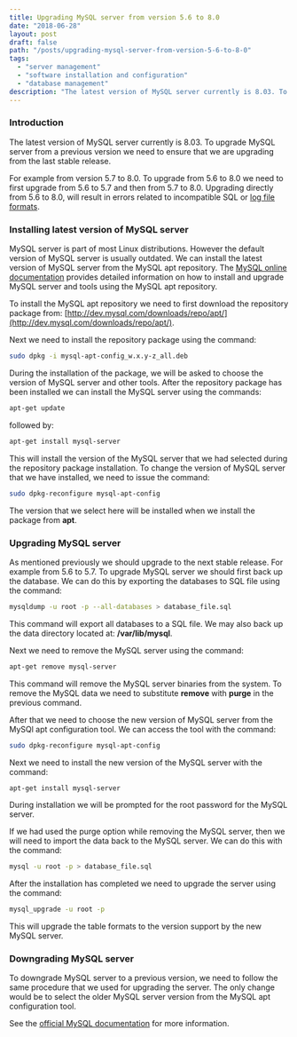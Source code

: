 ```yaml
---
title: Upgrading MySQL server from version 5.6 to 8.0
date: "2018-06-28"
layout: post
draft: false
path: "/posts/upgrading-mysql-server-from-version-5-6-to-8-0"
tags:
  - "server management"
  - "software installation and configuration"
  - "database management"
description: "The latest version of MySQL server currently is 8.03. To upgrade MySQL server from a previous version we need to ensure that we are upgrading from the last stable release. For example from version 5.7 to 8.0."
---
```


### Introduction
The latest version of MySQL server currently is 8.03. To upgrade MySQL server from a previous version we need to ensure that we are upgrading from the last stable release.

For example from version 5.7 to 8.0. To upgrade from 5.6 to 8.0 we need to first upgrade from 5.6 to 5.7 and then from 5.7 to 8.0. Upgrading directly from 5.6 to 8.0, will result in errors related to incompatible SQL or [log file formats](https://stackoverflow.com/questions/49922023/mysql-8-0-unsupported-redo-log-format).

### Installing latest version of MySQL server
MySQL server is part of most Linux distributions. However the default version of MySQL server is usually outdated. We can install the latest version of MySQL server from the MySQL apt repository. The [MySQL online documentation](https://dev.mysql.com/doc/mysql-apt-repo-quick-guide/en/) provides detailed information on how to install and upgrade MySQL server and tools using the MySQL apt repository.

To install the MySQL apt repository we need to first download the repository package from: [http://dev.mysql.com/downloads/repo/apt/](http://dev.mysql.com/downloads/repo/apt/).

Next we need to install the repository package using the command:

```bash
sudo dpkg -i mysql-apt-config_w.x.y-z_all.deb
```

During the installation of the package, we will be asked to choose the version of MySQL server and other tools. After the repository package has been installed we can install the MySQL server using the commands:

```bash
apt-get update
```

followed by:

```bash
apt-get install mysql-server
```

This will install the version of the MySQL server that we had selected during the repository package installation. To change the version of MySQL server that we have installed, we need to issue the command:

```bash
sudo dpkg-reconfigure mysql-apt-config
```

The version that we select here will be installed when we install the package from **apt**.

### Upgrading MySQL server
As mentioned previously we should upgrade to the next stable release. For example from 5.6 to 5.7. To upgrade MySQL server we should first back up the database. We can do this by exporting the databases to SQL file using the command:

```bash
mysqldump -u root -p --all-databases > database_file.sql
```

This command will export all databases to a SQL file. We may also back up the data directory located at: **/var/lib/mysql**.

Next we need to remove the MySQL server using the command:

```bash
apt-get remove mysql-server
```

This command will remove the MySQL server binaries from the system. To remove the MySQL data we need to substitute **remove** with **purge** in the previous command.

After that we need to choose the new version of MySQL server from the MySQl apt configuration tool. We can access the tool with the command:

```bash
sudo dpkg-reconfigure mysql-apt-config
```

Next we need to install the new version of the MySQL server with the command:

```bash
apt-get install mysql-server
```

During installation we will be prompted for the root password for the MySQL server.

If we had used the purge option while removing the MySQL server, then we will need to import the data back to the MySQL server. We can do this with the command:

```bash
mysql -u root -p > database_file.sql
```

After the installation has completed we need to upgrade the server using the command:

```bash
mysql_upgrade -u root -p
```

This will upgrade the table formats to the version support by the new MySQL server.

### Downgrading MySQL server
To downgrade MySQL server to a previous version, we need to follow the same procedure that we used for upgrading the server. The only change would be to select the older MySQL server version from the MySQL apt configuration tool.

See the [official MySQL documentation](https://dev.mysql.com/doc/mysql-apt-repo-quick-guide/en/) for more information.
